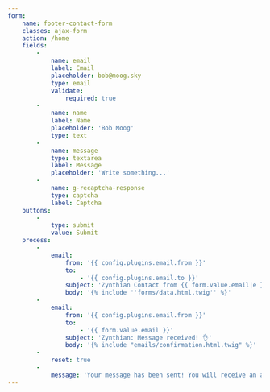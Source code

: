 ```yaml
---
form:
    name: footer-contact-form
    classes: ajax-form
    action: /home
    fields:
        -
            name: email
            label: Email
            placeholder: bob@moog.sky
            type: email
            validate:
                required: true
        -
            name: name
            label: Name
            placeholder: 'Bob Moog'
            type: text
        -
            name: message
            type: textarea
            label: Message
            placeholder: 'Write something...'
        -
            name: g-recaptcha-response
            type: captcha
            label: Captcha
    buttons:
        -
            type: submit
            value: Submit
    process:
        -
            email:
                from: '{{ config.plugins.email.from }}'
                to:
                    - '{{ config.plugins.email.to }}'
                subject: 'Zynthian Contact from {{ form.value.email|e }}'
                body: '{% include ''forms/data.html.twig'' %}'
        -
            email:
                from: '{{ config.plugins.email.from }}'
                to:
                    - '{{ form.value.email }}'
                subject: 'Zynthian: Message received! 👌'
                body: '{% include "emails/confirmation.html.twig" %}'
        -
            reset: true
        -
            message: 'Your message has been sent! You will receive an answer very soon ...'
---
```


